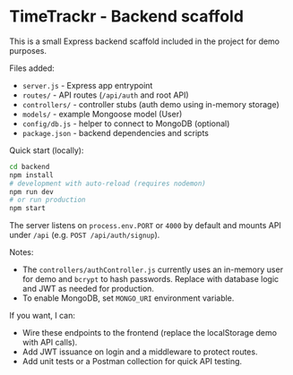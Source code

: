 # TimeTrackr - Backend scaffold

This is a small Express backend scaffold included in the project for demo purposes.

Files added:

- `server.js` - Express app entrypoint
- `routes/` - API routes (`/api/auth` and root API)
- `controllers/` - controller stubs (auth demo using in-memory storage)
- `models/` - example Mongoose model (User)
- `config/db.js` - helper to connect to MongoDB (optional)
- `package.json` - backend dependencies and scripts

Quick start (locally):

```bash
cd backend
npm install
# development with auto-reload (requires nodemon)
npm run dev
# or run production
npm start
```

The server listens on `process.env.PORT` or `4000` by default and mounts API under `/api` (e.g. `POST /api/auth/signup`).

Notes:
- The `controllers/authController.js` currently uses an in-memory user for demo and `bcrypt` to hash passwords. Replace with database logic and JWT as needed for production.
- To enable MongoDB, set `MONGO_URI` environment variable.

If you want, I can:
- Wire these endpoints to the frontend (replace the localStorage demo with API calls).
- Add JWT issuance on login and a middleware to protect routes.
- Add unit tests or a Postman collection for quick API testing.
